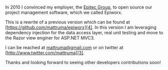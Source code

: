 In 2010 I convinced my employer, the [Epitec Group][1], to open source our project management software, which we called Epiworx. 

This is a rewrite of a previous version which can be found at [https://github.com/mattruma/epiworx][4]. In this version I am leveraging dependency injection for the data access layer, real unit testing and move to the Razor view enginer for ASP.NET MVC3.

I can be reached at [mattruma@gmail.com][2] or on twitter at [http://www.twitter.com/mattruma][3].

Thanks and looking forward to seeing other developers contributions soon!

  [1]: http://www.epitecgroup.com
  [2]: mailto://mattruma@gmail.com
  [3]: http://www.twitter.com/mattruma
  [4]: https://github.com/mattruma/epiworx